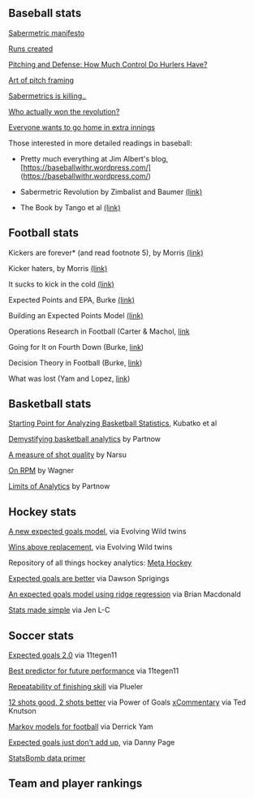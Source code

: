 ## Baseball stats

[Sabermetric manifesto](http://www.seanlahman.com/baseball-archive/sabermetrics/sabermetric-manifesto/)

[Runs created](https://en.wikipedia.org/wiki/Runs_created)

[Pitching and Defense: How Much Control Do Hurlers Have?](https://www.baseballprospectus.com/news/article/878/pitching-and-defense-how-much-control-do-hurlers-have/)

[Art of pitch framing](http://grantland.com/features/studying-art-pitch-framing-catchers-such-francisco-cervelli-chris-stewart-jose-molina-others/)

[Sabermetrics is killing..](https://fivethirtyeight.com/features/sabermetrics-is-killing-bad-dugout-decisions/)

[Who actually won the revolution?](https://slate.com/culture/2016/09/fire-joe-morgan-and-the-moneyball-revolution.html)

[Everyone wants to go home in extra innings](https://fivethirtyeight.com/features/everyone-wants-to-go-home-during-extra-innings-maybe-even-the-umps/)

Those interested in more detailed readings in baseball:

- Pretty much everything at Jim Albert's blog, [https://baseballwithr.wordpress.com/]
(https://baseballwithr.wordpress.com/)

- Sabermetric Revolution by Zimbalist and Baumer [(link)](https://www.amazon.com/Sabermetric-Revolution-Assessing-Analytics-Baseball/dp/0812245725)

- The Book by Tango et al [(link)](https://www.amazon.com/Book-Playing-Percentages-Baseball/dp/1494260174)

## Football stats

Kickers are forever* (and read footnote 5), by Morris [(link)](https://fivethirtyeight.com/features/kickers-are-forever/)

Kicker haters, by Morris [(link)](https://fivethirtyeight.com/features/the-haters-are-losing-the-war-on-nfl-kickers/)

It sucks to kick in the cold [(link)](https://statsbylopez.com/2016/01/08/it-sucks-to-kick-in-the-cold/)

Expected Points and EPA, Burke [(link)](https://statsbylopez.files.wordpress.com/2016/01/expected-points-and-epa-advanced-football-analytics.pdf)

Building an Expected Points Model [(link)](http://thespread.us/expected-points.html)

Operations Research in Football (Carter & Machol, [link](https://pubsonline.informs.org/doi/pdf/10.1287/opre.19.2.541)

Going for It on Fourth Down (Burke, [link](https://statsbylopez.files.wordpress.com/2016/01/advanced-football-analytics-formerly-advanced-nfl-stats_-going-for-it-on-fourth-down.pdf))

Decision Theory in Football (Burke, [link](https://statsbylopez.files.wordpress.com/2016/01/advanced-football-analytics-formerly-advanced-nfl-stats_-decision-theory-in-football.pdf))

What was lost (Yam and Lopez, [link](https://content.iospress.com/articles/journal-of-sports-analytics/jsa190294))

## Basketball stats

[Starting Point for Analyzing Basketball Statistics](https://pdfs.semanticscholar.org/5ce7/4ed63498e98e13c81b7815f757f6ba54ae06.pdf), Kubatko et al

[Demystifying basketball analytics](https://fansided.com/2015/02/22/demystification-of-diy-defining-basketball-analytics-down/) by Partnow

[A measure of shot quality](https://fansided.com/2015/09/28/introducing-kobe-a-measure-of-shot-quality/) by Narsu

[On RPM](https://deadspin.com/just-what-the-hell-is-real-plus-minus-espns-new-nba-s-1560361469) by Wagner

[Limits of Analytics](https://www.vice.com/en_us/article/jp7xb3/moreyball-goodharts-law-and-the-limits-of-analytics) by Partnow

## Hockey stats

[A new expected goals model](https://rpubs.com/evolvingwild/395136/), via Evolving Wild twins

[Wins above replacement](https://hockey-graphs.com/2019/01/16/wins-above-replacement-history-philosophy-and-objectives-part-1/), via Evolving Wild twins

Repository of all things hockey analytics: [Meta Hockey](https://metahockey.com/publications/articles/)

[Expected goals are better](https://hockey-graphs.com/2015/10/01/expected-goals-are-a-better-predictor-of-future-scoring-than-corsi-goals/) via Dawson Sprigings

[An expected goals model using ridge regression](http://www.hockeyanalytics.com/Research_files/NHL-Expected-Goals-Brian-Macdonald.pdf) via Brian Macdonald

[Stats made simple](https://www.secondcityhockey.com/2013/12/4/5167404/nhl-stats-made-simple-part-1-corsi-fenwick) via Jen L-C

## Soccer stats

[Expected goals 2.0](http://11tegen11.net/2014/08/07/expected-goals-2-0-some-light-in-the-black-box/) via 11tegen11

[Best predictor for future performance](http://11tegen11.net/2015/01/05/the-best-predictor-for-future-performance-is-expected-goals/) via 11tegen11

[Repeatability of finishing skill](https://www.optasportspro.com/news-analysis/on-the-topic-of-expected-goals-and-the-repeatability-of-finishing-skill/) via Plueler

[12 shots good, 2 shots better](http://thepowerofgoals.blogspot.com/2014/02/twelve-shots-good-two-shots-better.html) via Power of Goals
[xCommentary](https://statsbomb.com/2016/10/xcommentary/) via Ted Knutson

[Markov models for football](https://statsbomb.com/2019/02/attacking-contributions-markov-models-for-football/) via Derrick Yam

[Expected goals just don't add up](https://medium.com/@dannypage/expected-goals-just-don-t-add-up-they-also-multiply-1dfd9b52c7d0), via Danny Page

[StatsBomb data primer](http://statsbomb.com/wp-content/uploads/2019/07/Using-StatsBomb-Data-In-R_up.pdf) 

## Team and player rankings

